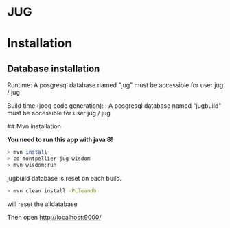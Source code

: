 # JUG

# Installation

## Database installation

Runtime: A posgresql database named "jug" must be accessible for user jug / jug

Build time (jooq code generation): : A posgresql database named "jugbuild" must be accessible for user jug / jug

## Mvn installation

**You need to run this app with java 8!**

```bash
> mvn install
> cd montpellier-jug-wisdom
> mvn wisdom:run
```

jugbuild database is reset on each build.

```bash
> mvn clean install -Pcleandb
```

will reset the alldatabase

Then open [http://localhost:9000/](http://localhost:9000/)


